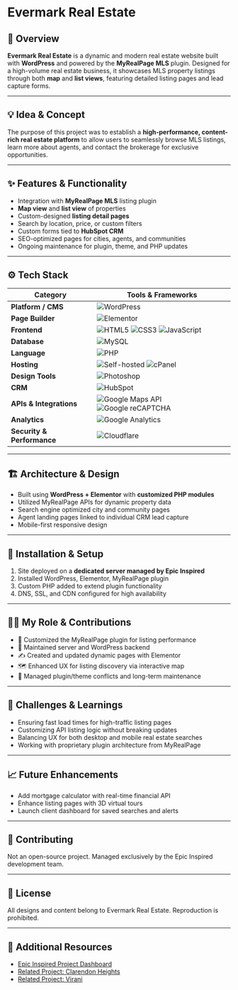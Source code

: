 # **Evermark Real Estate**  

## 🧭 Overview  
**Evermark Real Estate** is a dynamic and modern real estate website built with **WordPress** and powered by the **MyRealPage MLS** plugin. Designed for a high-volume real estate business, it showcases MLS property listings through both **map** and **list views**, featuring detailed listing pages and lead capture forms.

---

## 💡 Idea & Concept  
The purpose of this project was to establish a **high-performance, content-rich real estate platform** to allow users to seamlessly browse MLS listings, learn more about agents, and contact the brokerage for exclusive opportunities.

---

## ✨ Features & Functionality  
- Integration with **MyRealPage MLS** listing plugin  
- **Map view** and **list view** of properties  
- Custom-designed **listing detail pages**  
- Search by location, price, or custom filters  
- Custom forms tied to **HubSpot CRM**  
- SEO-optimized pages for cities, agents, and communities  
- Ongoing maintenance for plugin, theme, and PHP updates  

---

## ⚙️ Tech Stack  
| **Category**              | **Tools & Frameworks** |
|---------------------------|------------------------|
| **Platform / CMS**        | ![WordPress](https://img.shields.io/badge/WordPress-21759B?style=for-the-badge&logo=wordpress&logoColor=white) |
| **Page Builder**          | ![Elementor](https://img.shields.io/badge/Elementor-92003B?style=for-the-badge&logo=elementor&logoColor=white) |
| **Frontend**              | ![HTML5](https://img.shields.io/badge/HTML5-E34F26?style=for-the-badge&logo=html5&logoColor=white) ![CSS3](https://img.shields.io/badge/CSS3-1572B6?style=for-the-badge&logo=css3&logoColor=white) ![JavaScript](https://img.shields.io/badge/JavaScript-F7DF1E?style=for-the-badge&logo=javascript&logoColor=black) |
| **Database**              | ![MySQL](https://img.shields.io/badge/MySQL-4479A1?style=for-the-badge&logo=mysql&logoColor=white) |
| **Language**              | ![PHP](https://img.shields.io/badge/PHP-777BB4?style=for-the-badge&logo=php&logoColor=white) |
| **Hosting**               | ![Self-hosted](https://img.shields.io/badge/Self--Hosted-000000?style=for-the-badge&logo=serverfault&logoColor=white) ![cPanel](https://img.shields.io/badge/cPanel-FF6C2C?style=for-the-badge&logo=cpanel&logoColor=white) |
| **Design Tools**          | ![Photoshop](https://img.shields.io/badge/Adobe%20Photoshop-31A8FF?style=for-the-badge&logo=adobephotoshop&logoColor=white) |
| **CRM** | ![HubSpot](https://img.shields.io/badge/HubSpot-FF7A59?style=for-the-badge&logo=hubspot&logoColor=white) |
| **APIs & Integrations**   | ![Google Maps API](https://img.shields.io/badge/Google%20Maps%20API-4285F4?style=for-the-badge&logo=googlemaps&logoColor=white) ![Google reCAPTCHA](https://img.shields.io/badge/Google%20reCAPTCHA-4285F4?style=for-the-badge&logo=google&logoColor=white) |
| **Analytics**             | ![Google Analytics](https://img.shields.io/badge/Analytics-e37400?logo=googleanalytics&logoColor=white&style=for-the-badge) |
| **Security & Performance**| ![Cloudflare](https://img.shields.io/badge/Cloudflare-F38020?logo=cloudflare&logoColor=white&style=for-the-badge) |

---

## 🏗 Architecture & Design  
- Built using **WordPress + Elementor** with **customized PHP modules**  
- Utilized MyRealPage APIs for dynamic property data  
- Search engine optimized city and community pages  
- Agent landing pages linked to individual CRM lead capture  
- Mobile-first responsive design  

---

## 🚀 Installation & Setup  
1. Site deployed on a **dedicated server managed by Epic Inspired**  
2. Installed WordPress, Elementor, MyRealPage plugin  
3. Custom PHP added to extend plugin functionality  
4. DNS, SSL, and CDN configured for high availability  

---

## 🧑‍💻 My Role & Contributions  
- 🔧 Customized the MyRealPage plugin for listing performance  
- 🧪 Maintained server and WordPress backend  
- ✍️ Created and updated dynamic pages with Elementor  
- 🗺️ Enhanced UX for listing discovery via interactive map  
- 🧰 Managed plugin/theme conflicts and long-term maintenance  

---

## 🧗 Challenges & Learnings  
- Ensuring fast load times for high-traffic listing pages  
- Customizing API listing logic without breaking updates  
- Balancing UX for both desktop and mobile real estate searches  
- Working with proprietary plugin architecture from MyRealPage  

---

## 📈 Future Enhancements  
- Add mortgage calculator with real-time financial API  
- Enhance listing pages with 3D virtual tours  
- Launch client dashboard for saved searches and alerts  

---

## 🤝 Contributing  
Not an open-source project. Managed exclusively by the Epic Inspired development team.

---

## 🪪 License  
All designs and content belong to Evermark Real Estate. Reproduction is prohibited.

---

## 🔗 Additional Resources  
- [Epic Inspired Project Dashboard](../GitHubDashboard.md)  
- [Related Project: Clarendon Heights](../ClarendonHeights.md)  
- [Related Project: Virani](../Virani.md)  
